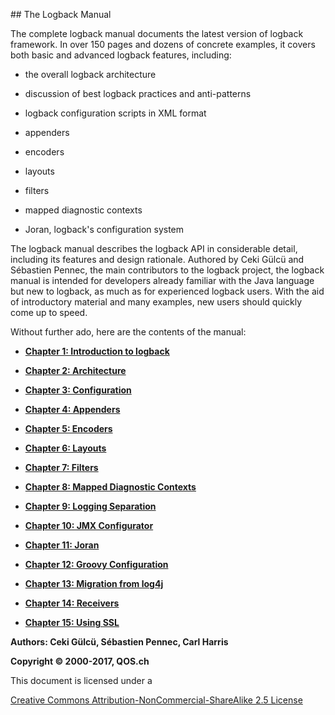 [](/chapter-1-introduction-to-logback.md)## The Logback Manual

The complete logback manual documents the latest version of logback framework. In over 150 pages and dozens of concrete examples, it covers both basic and advanced logback features, including:

* the overall logback architecture

* discussion of best logback practices and anti-patterns

* logback configuration scripts in XML format

* appenders

* encoders

* layouts

* filters

* mapped diagnostic contexts

* Joran, logback's configuration system

The logback manual describes the logback API in considerable detail, including its features and design rationale. Authored by Ceki Gülcü and Sébastien Pennec, the main contributors to the logback project, the logback manual is intended for developers already familiar with the Java language but new to logback, as much as for experienced logback users. With the aid of introductory material and many examples, new users should quickly come up to speed.

Without further ado, here are the contents of the manual:

* [**Chapter 1: Introduction to logback**](/chapter-1-introduction-to-logback.md)

* [**Chapter 2: Architecture**](/chapter-2-architecture.md)

* [**Chapter 3: Configuration**](/chapter-3-configuration.md)

* [**Chapter 4: Appenders**](/chapter-4-appenders.md)

* [**Chapter 5: Encoders**](/chapter-5-encoders.md)

* [**Chapter 6: Layouts**](/chapter-6-layouts.md)

* [**Chapter 7: Filters**](/chapter-7-filters.md)

* [**Chapter 8: Mapped Diagnostic Contexts**](/chapter-8-mapped-diagnostic-contexts.md)

* [**Chapter 9: Logging Separation**](/chapter-9-logging-separation.md)

* [**Chapter 10: JMX Configurator**](/chapter-10-jmx-configurator.md)

* [**Chapter 11: Joran**](/chapter-11-joran.md)

* [**Chapter 12: Groovy Configuration**](/chapter-12-groovy-configuration.md)

* [**Chapter 13: Migration from log4j**](/chapter-13-migration-from-log4j.md)

* [**Chapter 14: Receivers**](/chapter-14-receivers.md)

* [**Chapter 15: Using SSL**](/chapter-15-using-ssl.md)

**Authors: Ceki Gülcü, Sébastien Pennec, Carl Harris**

**Copyright © 2000-2017, QOS.ch**

This document is licensed under a

[Creative Commons Attribution-NonCommercial-ShareAlike 2.5 License](http://creativecommons.org/licenses/by-nc-sa/2.5/)


